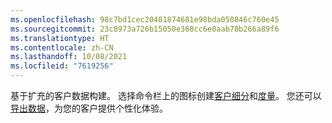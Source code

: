 ```yaml
---
ms.openlocfilehash: 98c7bd1cec20481874681e98bda050846c760e45
ms.sourcegitcommit: 23c8973a726b15050e368cc6e0aab78b266a89f6
ms.translationtype: HT
ms.contentlocale: zh-CN
ms.lasthandoff: 10/08/2021
ms.locfileid: "7619256"
---
```

基于扩充的客户数据构建。 选择命令栏上的图标创建[客户细分](../audience-insights/segments.md)和[度量](../audience-insights/measures.md)。 您还可以[导出数据](../audience-insights/export-destinations.md)，为您的客户提供个性化体验。